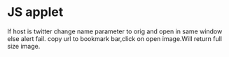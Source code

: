 # JS applet
If host is twitter change name parameter to orig and open in same window else alert fail.
copy url to bookmark bar,click on open image.Will return full size image.